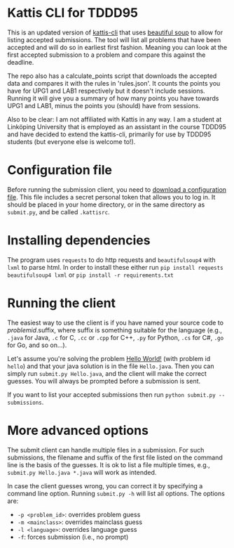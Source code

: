 # Kattis CLI for TDDD95

This is an updated version of
[kattis-cli](https://github.com/Kattis/kattis-cli) that uses
[beautiful soup](https://www.crummy.com/software/BeautifulSoup/) to
allow for listing accepted submissions. The tool will list all
problems that have been accepted and will do so in earliest first
fashion. Meaning you can look at the first accepted submission to a
problem and compare this against the deadline.

The repo also has a calculate_points script that downloads the
accepted data and compares it with the rules in 'rules.json'. It
counts the points you have for UPG1 and LAB1 respectively but it
doesn't include sessions. Running it will give you a summary of how
many points you have towards UPG1 and LAB1, minus the points you
(should) have from sessions.

Also to be clear: I am not affiliated with Kattis in any way. I am a
student at Linköping University that is employed as an assistant in
the course TDDD95 and have decided to extend the kattis-cli, primarily
for use by TDDD95 students (but everyone else is welcome to!).

# Configuration file

Before running the submission client, you need to
[download a configuration file](https://liu.kattis.com/download/kattisrc). This
file includes a secret personal token that allows you to log in. It
should be placed in your home directory, or in the same directory as
`submit.py`, and be called `.kattisrc`.

# Installing dependencies

The program uses `requests` to do http requests and `beautifulsoup4`
with `lxml` to parse html. In order to install these either run `pip
install requests beautifulsoup4 lxml` or `pip install -r
requirements.txt`

# Running the client

The easiest way to use the client is if you have named your source
code to *problemid*.suffix, where suffix is something suitable for the
language (e.g., `.java` for Java, `.c` for C, `.cc` or `.cpp` for C++,
`.py` for Python, `.cs` for C#, `.go` for Go, and so on...).

Let's assume you're solving the problem
[Hello World!](https://open.kattis.com/problems/hello) (with problem
id `hello`) and that your java solution is in the file
`Hello.java`. Then you can simply run `submit.py Hello.java`, and the
client will make the correct guesses. You will always be prompted
before a submission is sent.

If you want to list your accepted submissions then run `python submit.py
--submissions`.

# More advanced options

The submit client can handle multiple files in a submission. For such
submissions, the filename and suffix of the first file listed on the
command line is the basis of the guesses. It is ok to list a file
multiple times, e.g., `submit.py Hello.java *.java` will work as
intended.

In case the client guesses wrong, you can correct it by specifying a
command line option. Running `submit.py -h` will list all options. The
options are:

* `-p <problem_id>`: overrides problem guess
* `-m <mainclass>`: overrides mainclass guess
* `-l <language>`: overrides language guess
* `-f`: forces submission (i.e., no prompt)
